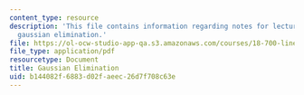 ```yaml
---
content_type: resource
description: 'This file contains information regarding notes for lectures 8 and 9:
  gaussian elimination.'
file: https://ol-ocw-studio-app-qa.s3.amazonaws.com/courses/18-700-linear-algebra-fall-2013/b144082f6883d02faeec26d7f708c63e_MIT18_700F13_gauss.pdf
file_type: application/pdf
resourcetype: Document
title: Gaussian Elimination
uid: b144082f-6883-d02f-aeec-26d7f708c63e
---
```

